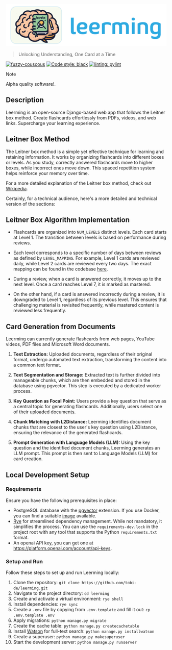 [![leerming](/leerming/static/logo.png)](https://leerming.com)

> Unlocking Understanding, One Card at a Time

[![fuzzy-couscous](https://img.shields.io/badge/built%20with-fuzzy--couscous-success)](https://github.com/Tobi-De/fuzzy-couscous)
[![Code style: black](https://img.shields.io/badge/code%20style-black-000000.svg)](https://github.com/psf/black)
[![linting: pylint](https://img.shields.io/badge/linting-pylint-yellowgreen)](https://github.com/PyCQA/pylint)

> [!NOTE]  
> Alpha quality software!.

## Description

Leerming is an open-source Django-based web app that follows the Leitner box method. Create flashcards effortlessly from PDFs, videos, and web links. Supercharge your learning experience.

## Leitner Box Method

The Leitner box method is a simple yet effective technique for learning and retaining information. It works by organizing flashcards into different boxes or levels. As you study, correctly answered flashcards move to higher boxes, while incorrect ones move down. This spaced repetition system helps reinforce your memory over time.

For a more detailed explanation of the Leitner box method, check out [Wikipedia](https://en.wikipedia.org/wiki/Leitner_system).

Certainly, for a technical audience, here's a more detailed and technical version of the sections:

## Leitner Box Algorithm Implementation

- Flashcards are organized into `NUM_LEVELS` distinct levels. Each card starts at Level 1. The transition between levels is based on performance during reviews.

- Each level corresponds to a specific number of days between reviews as defined by `LEVEL_MAPPING`. For example, Level 1 cards are reviewed daily, while Level 2 cards are reviewed every two days. The exact mapping can be found in the codebase [here](https://github.com/Tobi-De/leerming/blob/f558b7257676f49b352176e7c64b20bd2ffa9d13/leerming/flashcards/models.py#L33).

- During a review, when a card is answered correctly, it moves up to the next level. Once a card reaches Level 7, it is marked as mastered.

- On the other hand, if a card is answered incorrectly during a review, it is downgraded to Level 1, regardless of its previous level. This ensures that challenging material is revisited frequently, while mastered content is reviewed less frequently.

## Card Generation from Documents

Leerming can currently generate flashcards from web pages, YouTube videos, PDF files and Microsoft Word documents.

1. **Text Extraction:** Uploaded documents, regardless of their original format, undergo automated text extraction, transforming the content into a common text format.

2. **Text Segmentation and Storage:** Extracted text is further divided into manageable chunks, which are then embedded and stored in the database using pgvector. This step is executed by a dedicated worker process.

3. **Key Question as Focal Point:** Users provide a key question that serve as a central topic for generating flashcards. Additionally, users select one of their uploaded documents.

4. **Chunk Matching with L2Distance:** Leerming identifies document chunks that are closest to the user's key question using L2Distance, ensuring the relevance of the generated flashcards.

5. **Prompt Generation with Language Models (LLM):** Using the key question and the identified document chunks, Leerming generates an LLM prompt. This prompt is then sent to Language Models (LLM) for card creation.

## Local Development Setup

### Requirements

Ensure you have the following prerequisites in place:

- PostgreSQL database with the [pgvector](https://github.com/pgvector/pgvector) extension. If you use Docker, you can find a suitable [image](https://hub.docker.com/r/ankane/pgvector) available.
- [Rye](https://github.com/mitsuhiko/rye) for streamlined dependency management. While not mandatory, it simplifies the process. You can use the `requirements-dev.lock` in the project root with any tool that supports the Python `requirements.txt` format.
- An openai API key, you can get one at https://platform.openai.com/account/api-keys.

### Setup and Run

Follow these steps to set up and run Leerming locally:

1. Clone the repository: `git clone https://github.com/tobi-de/leerming.git`
2. Navigate to the project directory: `cd leerming`
3. Create and activate a virtual environment: `rye shell`
4. Install dependencies: `rye sync`
5. Create a `.env` file by copying from `.env.template` and fill it out: `cp .env.template .env`
6. Apply migrations: `python manage.py migrate`
7. Create the cache table: `python manage.py createcachetable`
8. Install [Watson](https://github.com/etianen/django-watson) for full-text search: `python manage.py installwatson`
9. Create a superuser: `python manage.py makesuperuser`
10. Start the development server: `python manage.py runserver`
